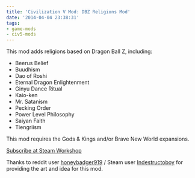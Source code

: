 ```yaml
---
title: 'Civilization V Mod: DBZ Religions Mod'
date: '2014-04-04 23:38:31'
tags:
- game-mods
- civ5-mods
---
```


This mod adds religions based on Dragon Ball Z, including: 

* Beerus Belief 
* Buudhism 
* Dao of Roshi 
* Eternal Dragon Enlightenment 
* Ginyu Dance Ritual 
* Kaio-ken 
* Mr. Satanism 
* Pecking Order 
* Power Level Philosophy 
* Saiyan Faith 
* Tiengriism 

This mod requires the Gods & Kings and/or Brave New World expansions.

[Subscribe at Steam Workshop](http://steamcommunity.com/sharedfiles/filedetails/?id=245371062)

Thanks to reddit user [honeybadger919](http://www.reddit.com/user/honeybadger919) / Steam user [Indestructoboy](http://steamcommunity.com/id/indestructoboy) for providing the art and idea for this mod.